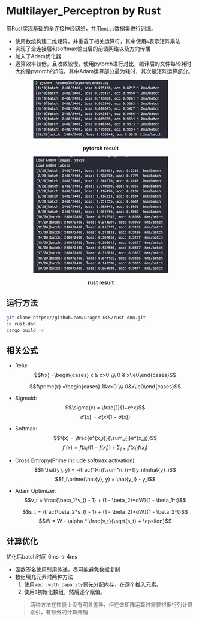 # Multilayer_Perceptron by Rust

用Rust实现基础的全连接神经网络，并用`mnist`数据集进行训练。

- 使用数组构建二维矩阵，并重载了相关运算符，其中使用`&`表示矩阵乘法
- 实现了全连接层和softmax输出层的前馈网络以及方向传播
- 加入了Adam优化器
- 运算效率较低，且收敛较慢，使用pytorch进行对比，编译后的文件每轮耗时大约是pytorch的5倍。其中Adam运算部分最为耗时，其次是矩阵运算部分。

<center>
<img src="images/pytorch-train.png" width=360 alt="pytorch">
<p><b>pytorch result</b></p>
</center>
<center>
<img src="images/rust-train.png" width=360 alt="rust">
<p><b>rust result</b></p>
</center>

## 运行方法

```bash
git clone https://github.com/Dragon-GCS/rust-dnn.git
cd rust-dnn
cargo build -r
```

## 相关公式

- Relu:
  $$f(x) =\begin{cases} x & x>0 \\\ 0 & x\le0\end{cases}$$

  $$f\prime(x) =\begin{cases} 1&x>0 \\\ 0&x\le0\end{cases}$$
- Sigmoid:
  $$\sigma(x) = \frac{1}{1+e^x}$$
  $$\sigma\prime(x)=\sigma(x)(1-\sigma(x))$$
- Softmax:
  $$f(x) = \frac{e^{x_i}}{\sum_{j}e^{x_j}}$$
  $$f\prime(x)= f(x_i)(1 - f(x_i)) + \sum_{j\neq i} f(x_j) f(x_i) $$
- Cross Entropy(Prime include softmax activation):
  $$f(\hat{y}, y) = -\frac{1}{n}\sum^n_{i=1}y_i\ln\hat{y}_i$$
  $$f_i\prime(\hat{y}, y) = \hat{y_i} - y_i$$
- Adam Optimizer:
  $$v_t = \frac{\beta_1*v_{t - 1} + (1 - \beta_2)*dW}{1 - \beta_1^t}$$

  $$s_t = \frac{\beta_2*s_{t - 1} + (1 - \beta_2)*dW}{1 - \beta_2^t}$$
  $$W = W - \alpha * \frac{v_t}{\sqrt{s_t} + \epsilon}$$

## 计算优化

优化后batch时间 6ms -> 4ms

- 函数签名使用引用传递，尽可能避免数据复制
- 数组填充元素时两种方法
  1. 使用`Vec::with_capacity`预先分配内存，在逐个推入元素。
  2. 使用`0`初始化数组，然后逐个赋值。
  > 两种方法在性能上没有明显差异，但在做矩阵运算时需要根据行列计算索引，有额外的计算开销
